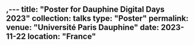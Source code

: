 ,---
title: "Poster for Dauphine Digital Days 2023"
collection: talks
type: "Poster"
permalink: 
venue: "Université Paris Dauphine"
date: 2023-11-22
location: "France"
---




